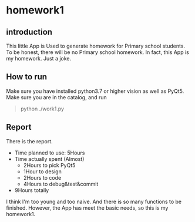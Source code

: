 # homework1

## introduction

This little App is Used to generate homework for Primary school students.
To be honest, there will be no Primary school homework. In fact, this App is my homework. Just a joke.

## How to run

Make sure you have installed python3.7 or higher vision as well as PyQt5.
Make sure you are in the catalog, and run
> python ./work1.py

## Report

There is the report.

* Time planned to use: 5Hours
* Time actually spent (Almost)
  * 2Hours to pick PyQt5 
  * 1Hour to design
  * 2Hours to code
  * 4Hours to debug&test&commit
* 9Hours totally

I think I'm too young and too naive. And there is so many functions to be finished.
However, the App has meet the basic needs, so this is my homework1.

